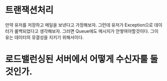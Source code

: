# 트랜잭션처리
만약 유저를 저장하고 메일을 보낸다고 가정해보자. 그런데 유저가 Exception으로 데이터가 롤백되었다고 생각해보자. 그러면 Queue에도 메시지가 안쌓여야할것이다. 그이유는 데이터의 뮤결성을 지키기 위해서이다.

# 로드밸런싱된 서버에서 어떻게 수신자룰 둘것인가.

# 